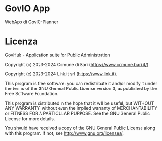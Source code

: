# GovIO App 

WebApp di GovIO-Planner

# Licenza

GovHub - Application suite for Public Administration

Copyright (c) 2023-2024 Comune di Bari (https://www.comune.bari.it/).

Copyright (c) 2023-2024 Link.it srl (https://www.link.it).

This program is free software: you can redistribute it and/or modify it under the terms of the GNU General Public License version 3, as published by the Free Software Foundation.

This program is distributed in the hope that it will be useful, but WITHOUT ANY WARRANTY; without even the implied warranty of MERCHANTABILITY or FITNESS FOR A PARTICULAR PURPOSE. See the GNU General Public License for more details.

You should have received a copy of the GNU General Public License along with this program. If not, see http://www.gnu.org/licenses/.
